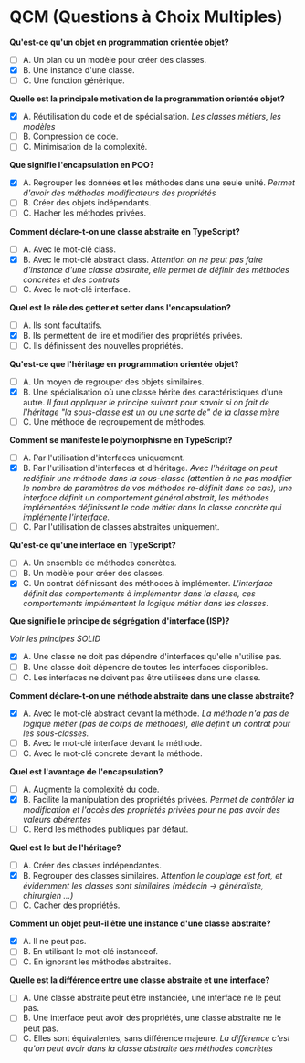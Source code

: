 # QCM (Questions à Choix Multiples)

**Qu'est-ce qu'un objet en programmation orientée objet?**

- [ ] A. Un plan ou un modèle pour créer des classes.
- [X] B. Une instance d'une classe.
- [ ] C. Une fonction générique.

**Quelle est la principale motivation de la programmation orientée objet?**

- [X] A. Réutilisation du code et de spécialisation.
*Les classes métiers, les modèles*
- [ ] B. Compression de code.
- [ ] C. Minimisation de la complexité.

**Que signifie l'encapsulation en POO?**

- [X] A. Regrouper les données et les méthodes dans une seule unité.
*Permet d'avoir des méthodes modificateurs des propriétés*
- [ ] B. Créer des objets indépendants.
- [ ] C. Hacher les méthodes privées.

**Comment déclare-t-on une classe abstraite en TypeScript?**

- [ ] A. Avec le mot-clé class.
- [X] B. Avec le mot-clé abstract class.
*Attention on ne peut pas faire d'instance d'une classe abstraite, elle permet de définir des méthodes concrètes et des contrats*
- [ ] C. Avec le mot-clé interface.

**Quel est le rôle des getter et setter dans l'encapsulation?**

- [ ] A. Ils sont facultatifs.
- [X] B. Ils permettent de lire et modifier des propriétés privées.
- [ ] C. Ils définissent des nouvelles propriétés.

**Qu'est-ce que l'héritage en programmation orientée objet?**

- [ ] A. Un moyen de regrouper des objets similaires.
- [X] B. Une spécialisation où une classe hérite des caractéristiques d'une autre.
*Il faut appliquer le principe suivant pour savoir si on fait de l'héritage "la sous-classe est un ou une sorte de" de la classe mère*
- [ ] C. Une méthode de regroupement de méthodes.

**Comment se manifeste le polymorphisme en TypeScript?**

- [ ] A. Par l'utilisation d'interfaces uniquement.
- [X] B. Par l'utilisation d'interfaces et d'héritage.
*Avec l'héritage on peut redéfinir une méthode dans la sous-classe (attention à ne pas modifier le nombre de paramètres de vos méthodes re-définit dans ce cas), une interface définit un comportement général abstrait, les méthodes implémentées définissent le code métier dans la classe concrète qui implémente l'interface.*
- [ ] C. Par l'utilisation de classes abstraites uniquement.

**Qu'est-ce qu'une interface en TypeScript?**

- [ ] A. Un ensemble de méthodes concrètes.
- [ ] B. Un modèle pour créer des classes.
- [X] C. Un contrat définissant des méthodes à implémenter.
*L'interface définit des comportements à implémenter dans la classe, ces comportements implémentent la logique métier dans les classes*.

**Que signifie le principe de ségrégation d'interface (ISP)?** 

*Voir les principes SOLID*

- [X] A. Une classe ne doit pas dépendre d'interfaces qu'elle n'utilise pas.
- [ ] B. Une classe doit dépendre de toutes les interfaces disponibles.
- [ ] C. Les interfaces ne doivent pas être utilisées dans une classe.

**Comment déclare-t-on une méthode abstraite dans une classe abstraite?**

- [X] A. Avec le mot-clé abstract devant la méthode.
*La méthode n'a pas de logique métier (pas de corps de méthodes), elle définit un contrat pour les sous-classes.*
- [ ] B. Avec le mot-clé interface devant la méthode.
- [ ] C. Avec le mot-clé concrete devant la méthode.

**Quel est l'avantage de l'encapsulation?**

- [ ] A. Augmente la complexité du code.
- [X] B. Facilite la manipulation des propriétés privées.
*Permet de contrôler la modification et l'accès des propriétés privées pour ne pas avoir des valeurs abérentes*
- [ ] C. Rend les méthodes publiques par défaut.

**Quel est le but de l'héritage?**

- [ ] A. Créer des classes indépendantes.
- [X] B. Regrouper des classes similaires.
*Attention le couplage est fort, et évidemment les classes sont similaires (médecin -> généraliste, chirurgien ...)*
- [ ] C. Cacher des propriétés.

**Comment un objet peut-il être une instance d'une classe abstraite?**

- [X] A. Il ne peut pas.
- [ ] B. En utilisant le mot-clé instanceof.
- [ ] C. En ignorant les méthodes abstraites.

**Quelle est la différence entre une classe abstraite et une interface?**

- [ ] A. Une classe abstraite peut être instanciée, une interface ne le peut pas.
- [ ] B. Une interface peut avoir des propriétés, une classe abstraite ne le peut pas.
- [ ] C. Elles sont équivalentes, sans différence majeure.
*La différence c'est qu'on peut avoir dans la classe abstraite des méthodes concrètes*

